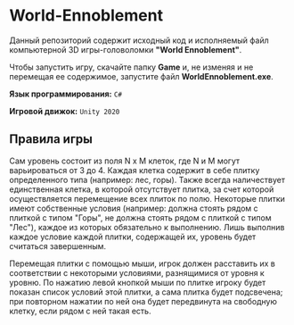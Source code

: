 # World-Ennoblement

Данный репозиторий содержит исходный код и исполняемый файл компьютерной 3D игры-головоломки **"World Ennoblement"**.

Чтобы запустить игру, скачайте папку **Game** и, не изменяя и не перемещая ее содержимое, запустите файл **WorldEnnoblement.exe**.

**Язык программирования:** `C#`

**Игровой движок:** `Unity 2020`

## Правила игры
Сам уровень состоит из поля N x M клеток, где N и M могут варьироваться от 3 до 4. Каждая клетка содержит в себе плитку определенного типа
(например: лес, горы). Также всегда наличествует единственная клетка, в которой отсутствует плитка, за счет которой осуществляется
перемещение всех плиток по полю. Некоторые плитки имеют собственные условия (например: должна стоять рядом с плиткой с типом "Горы",
не должна стоять рядом с плиткой с типом "Лес"), каждое из которых обязательно к выполнению. Лишь выполнив каждое условие каждой плитки, 
содержащей их, уровень будет считаться завершенным.

Перемещая плитки с помощью мыши, игрок должен расставить их в соответствии с некоторыми условиями, разнящимися от уровня к уровню.
По нажатию левой кнопкой мыши по плитке игроку будет показан список условий этой плитки, а сама плитка будет подсвечена; 
при повторном нажатии по ней она будет передвинута на свободную клетку, если рядом с ней такая есть.

